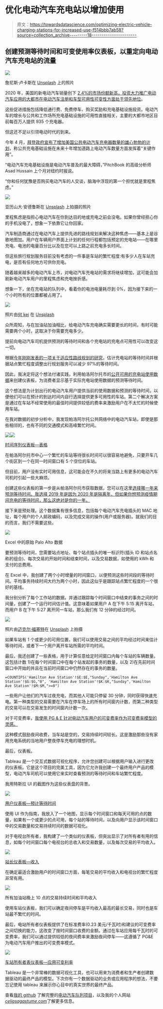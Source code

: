 # 优化电动汽车充电站以增加使用

> 原文：<https://towardsdatascience.com/optimizing-electric-vehicle-charging-stations-for-increased-use-f514bbb7ab58?source=collection_archive---------18----------------------->

## 创建预测等待时间和可变使用率仪表板，以重定向电动汽车充电站的流量

![](img/be0a6222386c4440cfc8c8b5f519401d.png)

詹尼斯·卢卡斯在 [Unsplash](https://unsplash.com?utm_source=medium&utm_medium=referral) 上的照片

2020 年，美国的新电动汽车销量创下 [2.4%的市场份额新高，投资大力推广电动汽车应用的大都市](https://theicct.org/publications/ev-us-market-growth-cities-sept21)[在电动汽车注册和车型可用性可变性方面处于领先地位](https://theicct.org/publications/ev-us-market-growth-cities-sept21)。

这些促进措施包括降低通行费、免费停车、购买奖励和充电基础设施投资。电动汽车的增长与公共和工作场所充电基础设施的可用性直接相关，主要的大都市地区目前每百万人提供 935 个充电器。

但这还不足以引领电动时代的到来。

今年 4 月，[拜登政府宣布了增加美国公共电动汽车充电器数量的雄心勃勃的计划](https://www.whitehouse.gov/briefing-room/statements-releases/2021/04/22/fact-sheet-biden-administration-advances-electric-vehicle-charging-infrastructure/)，称公共充电基础设施在未来十年增加道路上电动汽车数量方面发挥着“关键作用”。

“电动汽车充电基础设施是电动汽车普及的最大障碍，”PitchBook 的高级分析师 Asad Hussain 上个月对纽约时报说。

“你和任何犹豫是否购买电动汽车的人交谈，脑海中浮现的第一个担忧就是里程焦虑。”

![](img/a45ada529d3da64100a946ee6daa3e7d.png)

亚历山大·安德鲁斯在 [Unsplash](https://unsplash.com?utm_source=medium&utm_medium=referral) 上拍摄的照片

里程焦虑是指担心电动汽车在你到达目的地或充电之前会没电。如果你曾经担心你的手机没电了，想象一下依靠它让你回家。

汽车制造商通过在电动汽车上提供先进的路线规划来解决这种焦虑——基本上是谷歌地图加。用户在车辆用户界面上计划的任何行程都包括预定的充电站——在哪里充电、电池的电量百分比以及在您可以上路之前充电多长时间。

但这些旅行规划服务目前没有考虑的一件事是车站的繁忙程度:有多少人在车站充电，是否有任何地方可供你充电。

随着越来越多的电动汽车上市，对电动汽车充电站的需求将继续增加，这可能会加剧新电动汽车用户的里程焦虑和充电挫折感。

想象一下，坐在充电站的队列中，看着你的电池电量耗尽到 0%，因为接下来的一个小时所有的位置都被占用了。

![](img/f131a5e1aa2114af9fe484a5dac45313.png)

照片由[何 kei](https://unsplash.com/@whykei?utm_source=medium&utm_medium=referral) 在 [Unsplash](https://unsplash.com?utm_source=medium&utm_medium=referral)

众所周知，与在加油站加油相比，给电动汽车充电确实需要更长的时间，有时可能需要两个小时，这取决于你需要充电多少。

提前向电动汽车司机提供预测的等待时间和各个充电站的充电点可用性可以改变这一切。

根据[今年刚刚发表的一项关于适应性路线规划的研究](https://arxiv.org/abs/2102.06503)，估计充电站的等待时间并根据站点繁忙程度调整出行规划服务可以减少 97%的等待时间。

因此，我决定将这个想法付诸实践，利用帕洛阿尔托市的[公开可用的充电站使用数据](https://data.cityofpaloalto.org/dataviews/257812/ELECT-VEHIC-CHARG-STATI-83602/)来创建仪表板，为消费者显示基于实际充电站使用数据的预测等待时间。

这个想法是为计划出行的电动汽车用户提供当前的使用数据和预测的等待时间，以便他们可以在预计的到达时间内自行选择提供更多可用性的车站。第二个解决方案是通过在车站不经常使用的最佳时间提供较低的费率来激励用户在不太忙的时候使用车站。

在我对数据的初步分析中，我发现帕洛阿尔托公共网络中的电动汽车站，即使是那些相邻的，也有不同的交通模式和高峰繁忙时间。

![](img/71544b3f9121db65a32105f6fdfa771e.png)![](img/f2f8b89cea8f91678e4d48418e5727cb.png)

[时间序列仪表板—表格](https://public.tableau.com/app/profile/celia.sagastume/viz/PaloAltoElectricVehicleChargingStations-TimeSeriesDashboard/EVChargingStations-TimeSeries)

在帕洛阿尔托市中心一个繁忙的车站等待很长时间可以很容易地避免，只要开车几个街区到一个在同一时间窗口有 5 个空位的车站。

但目前，用户没有实时可用信息，这可能会在不久的将来当路上有更多的电动汽车司机时引起一些大麻烦。

创建这些仪表板的第一步是从帕洛阿尔托市获取数据，您可以在这里[选择哪一年来预测等待时间。我选择 2019 年是因为 2020 年是隔离年，但如果你想预测疫情期间充电的等待时间，那么这绝对是你的一年。](https://data.cityofpaloalto.org/dataviews/257812/ELECT-VEHIC-CHARG-STATI-83602/)

接下来是预处理。这个数据集有很多信息，包括每个电动汽车充电插头的 MAC 地址，每个用户的个人邮政编码，以及完成交易的操作(用户或服务器)。就我们的目的而言，我们不需要这些。

![](img/a81948a1cc6fc688d7a705f1191820d0.png)

Excel 中的原始 Palo Alto 数据

要预测等待时间，您需要站点地址、每个站点插头的唯一标识符(插头 ID 和站点名称的组合)、每次交易的开始时间和结束时间，以及交易数据，如使用的 kWh 和支付的总费用。

在 Excel 中，我创建了两个小时增量的时间窗口，以便预测这些时间段的等待时间。平均事务持续时间大约为两个小时，因此这似乎是跟踪站点繁忙程度的一个很好的基线。

我分别分析了每个工作站的数据，并通过跟踪每个时间窗口中结束的事务之间的时间量，创建了一个运行时间估计值。这意味着如果用户 A 在下午 5:15 离开车站，而用户 B 在下午 5:27 离开同一车站，那么我们有 12 分钟的经过时间。

![](img/4887c008098ef9ad8a51da5008a218f6.png)

照片由[迈克尔·福塞特](https://unsplash.com/@michaelfousert?utm_source=medium&utm_medium=referral)在 [Unsplash](https://unsplash.com?utm_source=medium&utm_medium=referral) 上拍摄

如果车站有 1 个或更少的可用位置，我们可以使用交易之间的平均经过时间来估计等待时间，或者下一个用户离开车站所需的平均时间。

最后，我还创建了一些表格，用于计算任意给定时间窗口内每个车站的车辆数量。这包括计数 1)在每个时间窗口中在每个站发起的事务的数量，以及 2)在先前时间窗口中开始的并且在当前时间窗口中仍然存在的事务的数量。

```
=COUNTIFS('Hamilton Ave Station'!$E:$E,"Sunday",'Hamilton Ave Station'!$G:$G,"0", 'Hamilton Ave Station'!$K:$K,"Sunday",'Hamilton Ave Station'!$M:$M,">=0")
```

一些用户让他们的汽车过夜充电，而其他人可能只停留 30 分钟，同时获得快速充电。第一种类型的交易需要在汽车在停车场上的所有时间窗内计数，而第二种类型的交易可以在交易发生的时间窗内计数一次。

对于可变费率，[我使用 PG & E 针对电动汽车用户的可变费率作为可变费率模型的灵感。](https://www.pge.com/en_US/residential/rate-plans/rate-plan-options/electric-vehicle-base-plan/electric-vehicle-base-plan.page)

这种模式鼓励夜间收费，当车站是空的，交易持续时间较长。这是激励那些没有家用充电系统的当地用户整夜停车充电的理想时机。

最后，仪表板。

Tableau 是一个交互式数据可视化程序，允许您创建可以根据用户输入进行更改的仪表板。它是这个项目的完美工具，因为它允许我创建一个最终用户产品的模型，电动汽车司机可以使用它来实时查看预测的等待时间和车站繁忙程度。

我用特斯拉 UI 的截图作为这些仪表盘的背景。

![](img/658a6cbd7f061996f66856a0454f595f.png)

[用户仪表板—预计等待时间](https://public.tableau.com/app/profile/celia.sagastume/viz/PaloAltoElectricVehicleChargingStations-UserDashboard/UserDashboard)

使用 UI 作为指南，我放入了一个地图，显示每个时间窗口和每天可用的点的数量，如果有一个或更少的点可用，每个站的等待时间，以及向用户显示该时间窗口中的交易数量和交易持续时间的数据可视化。

对于电视台所有者，我构建了一个类似的仪表板，但突出显示了对所有者有用的信息，如每个时间窗口每个电视台的总收入和交易数量，以及每次交易的平均收入。

![](img/8a48eaa1a9286d928da8ce60b7953cb4.png)

[站长仪表板—收入](https://public.tableau.com/app/profile/celia.sagastume/viz/PaloAltoElectricVehicleChargingStations-StationDashboard/StationDashboard)

在确定最适合激励用户的时间窗口方面，每笔交易的平均收入和电视台的繁忙程度非常有用。

![](img/2dec780c76e2e095eff2fee96dce2302.png)

所有加油站晚上 10 点的交易持续时间和平均收入

使用车站仪表板，我们可以确定夜间停车是平均收入最高的最长交易，同时也是车站最不繁忙的时间。

最后，电站所有者仪表板提供了在标准费率(0.23 美元/千瓦时)和建议的可变费率之间切换的能力，这改变了按时间窗口收费的金额。通过在车站应用每千瓦时的可变费率，我们可以通过提供较低的夜间费率来激励夜间停车——这遵循了 PG&E 为电动汽车用户推出的可变费率模式。

![](img/9b53dd851c83695ff97d86eef10e6e6c.png)

[车站所有者表仪表板—应用可变利率](https://public.tableau.com/app/profile/celia.sagastume/viz/PaloAltoElectricVehicleChargingStations-StationDashboard/StationDashboard)

Tableau 是一个非常棒的数据可视化工具，也可以用来为消费者和生产者创建数据驱动的最终产品的模型。下次你有一个数据驱动的业务或应用程序的想法，不要忘记使用 tableau 来展示你心目中的真实世界的最终产品。

查看[我的 github](https://github.com/CeliaSagas) 了解完整的[电动汽车队列项目](https://github.com/CeliaSagas/EV-Queue)，以及我的个人网站[*celiasagastume.com*](https://celiasagastume.com/)了解更多信息。